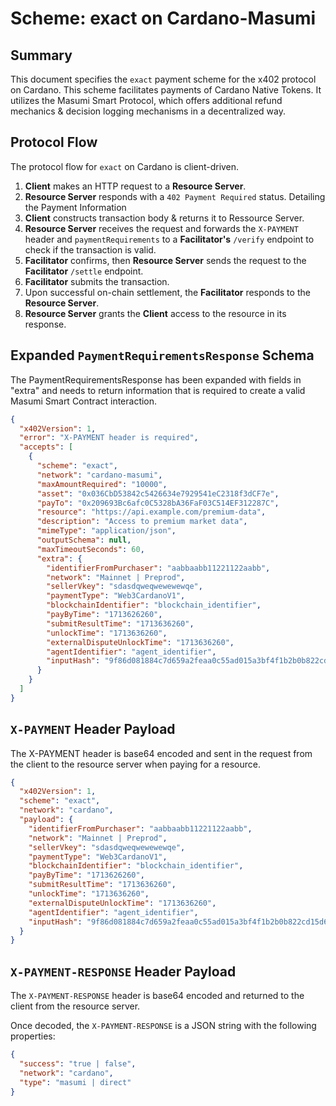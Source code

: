 # Scheme: exact on Cardano-Masumi

## Summary

This document specifies the `exact` payment scheme for the x402 protocol on Cardano. This scheme facilitates payments of Cardano Native Tokens. It utilizes the Masumi Smart Protocol, which offers additional refund mechanics & decision logging mechanisms in a decentralized way.

## Protocol Flow

The protocol flow for `exact` on Cardano is client-driven. 

1.  **Client** makes an HTTP request to a **Resource Server**.
2.  **Resource Server** responds with a `402 Payment Required` status. Detailing the Payment Information 
3.  **Client** constructs transaction body & returns it to Ressource Server.
4.  **Resource Server** receives the request and forwards the `X-PAYMENT` header and `paymentRequirements` to a **Facilitator's** `/verify` endpoint to check if the transaction is valid.
5.  **Facilitator** confirms, then **Resource Server** sends the request to the **Facilitator** `/settle` endpoint.
6.  **Facilitator** submits the transaction.
7. Upon successful on-chain settlement, the **Facilitator** responds to the **Resource Server**.
8. **Resource Server** grants the **Client** access to the resource in its response.

## Expanded `PaymentRequirementsResponse` Schema

The PaymentRequirementsResponse has been expanded with fields in "extra" and needs to return information that is required to create a valid Masumi Smart Contract interaction.

```json
{
  "x402Version": 1,
  "error": "X-PAYMENT header is required",
  "accepts": [
    {
      "scheme": "exact",
      "network": "cardano-masumi",
      "maxAmountRequired": "10000",
      "asset": "0x036CbD53842c5426634e7929541eC2318f3dCF7e",
      "payTo": "0x209693Bc6afc0C5328bA36FaF03C514EF312287C",
      "resource": "https://api.example.com/premium-data",
      "description": "Access to premium market data",
      "mimeType": "application/json",
      "outputSchema": null,
      "maxTimeoutSeconds": 60,
      "extra": {
        "identifierFromPurchaser": "aabbaabb11221122aabb",
        "network": "Mainnet | Preprod",
        "sellerVkey": "sdasdqweqwewewewqe",
        "paymentType": "Web3CardanoV1",
        "blockchainIdentifier": "blockchain_identifier",
        "payByTime": "1713626260",
        "submitResultTime": "1713636260",
        "unlockTime": "1713636260",
        "externalDisputeUnlockTime": "1713636260",
        "agentIdentifier": "agent_identifier",
        "inputHash": "9f86d081884c7d659a2feaa0c55ad015a3bf4f1b2b0b822cd15d6c15b0f00a08"
      }
    }
  ]
}
```


## `X-PAYMENT` Header Payload

The X-PAYMENT header is base64 encoded and sent in the request from the client to the resource server when paying for a resource.

```json
{
  "x402Version": 1,
  "scheme": "exact",
  "network": "cardano",
  "payload": {
    "identifierFromPurchaser": "aabbaabb11221122aabb",
    "network": "Mainnet | Preprod",
    "sellerVkey": "sdasdqweqwewewewqe",
    "paymentType": "Web3CardanoV1",
    "blockchainIdentifier": "blockchain_identifier",
    "payByTime": "1713626260",
    "submitResultTime": "1713636260",
    "unlockTime": "1713636260",
    "externalDisputeUnlockTime": "1713636260",
    "agentIdentifier": "agent_identifier",
    "inputHash": "9f86d081884c7d659a2feaa0c55ad015a3bf4f1b2b0b822cd15d6c15b0f00a08"
  }
}
```


## `X-PAYMENT-RESPONSE` Header Payload

The `X-PAYMENT-RESPONSE` header is base64 encoded and returned to the client from the resource server.

Once decoded, the `X-PAYMENT-RESPONSE` is a JSON string with the following properties:

```json
{
  "success": "true | false",
  "network": "cardano",
  "type": "masumi | direct"
}
```
